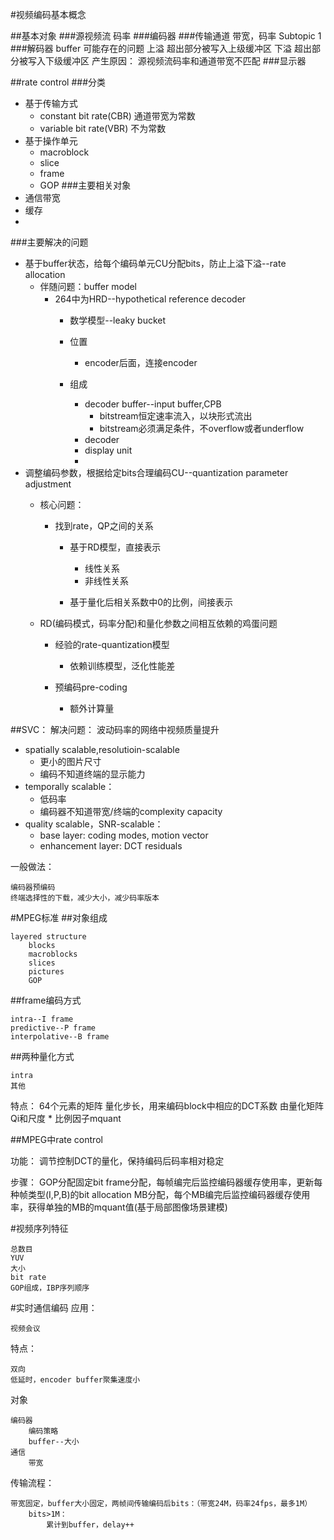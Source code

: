 #视频编码基本概念

##基本对象
###源视频流
	码率
###编码器
###传输通道
	带宽，码率
		Subtopic 1
###解码器
	buffer
		可能存在的问题
			上溢
				超出部分被写入上级缓冲区
			下溢
				超出部分被写入下级缓冲区
		产生原因：
			源视频流码率和通道带宽不匹配
###显示器

##rate control
###分类
* 基于传输方式
	* constant bit rate(CBR) 通道带宽为常数
	* variable bit rate(VBR) 不为常数
* 基于操作单元
	* macroblock
	* slice
	* frame
	* GOP
###主要相关对象
* 通信带宽
* 缓存
* 
###主要解决的问题

* 基于buffer状态，给每个编码单元CU分配bits，防止上溢下溢--rate allocation
	* 伴随问题：buffer model
		* 264中为HRD--hypothetical reference decoder
			* 数学模型--leaky bucket
			* 位置
				* encoder后面，连接encoder

			* 组成
				* decoder buffer--input buffer,CPB
					* bitstream恒定速率流入，以块形式流出
					* bitstream必须满足条件，不overflow或者underflow
				* decoder
				* display unit
				* 
* 调整编码参数，根据给定bits合理编码CU--quantization parameter adjustment
	* 核心问题：
		* 找到rate，QP之间的关系
			* 基于RD模型，直接表示
				* 线性关系
				* 非线性关系

			* 基于量化后相关系数中0的比例，间接表示

	
	* RD(编码模式，码率分配)和量化参数之间相互依赖的鸡蛋问题
		* 经验的rate-quantization模型
			* 依赖训练模型，泛化性能差
			
		* 预编码pre-coding
			* 额外计算量 



##SVC：
解决问题：
波动码率的网络中视频质量提升

* spatially scalable,resolutioin-scalable
    * 更小的图片尺寸
    * 编码不知道终端的显示能力
* temporally scalable： 
    * 低码率
    * 编码器不知道带宽/终端的complexity capacity
* quality scalable，SNR-scalable： 
    * base layer: coding modes, motion vector
    * enhancement layer: DCT residuals 


一般做法：

	编码器预编码
	终端选择性的下载，减少大小，减少码率版本


#MPEG标准
##对象组成
	
	layered structure
		blocks
		macroblocks
		slices
		pictures
		GOP

##frame编码方式
	
	intra--I frame
	predictive--P frame
	interpolative--B frame

##两种量化方式

	intra
	其他

特点：
	64个元素的矩阵
	量化步长，用来编码block中相应的DCT系数
		由量化矩阵Qi和尺度 * 比例因子mquant

##MPEG中rate control

功能：
	调节控制DCT的量化，保持编码后码率相对稳定

步骤：
	GOP分配固定bit
	frame分配，每帧编完后监控编码器缓存使用率，更新每种帧类型(I,P,B)的bit allocation
	MB分配，每个MB编完后监控编码器缓存使用率，获得单独的MB的mquant值(基于局部图像场景建模)
	

#视频序列特征

	总数目
	YUV
	大小
	bit rate
	GOP组成，IBP序列顺序



#实时通信编码
应用：

	视频会议
特点：

	双向
	低延时，encoder buffer聚集速度小

对象

	编码器
		编码策略
		buffer--大小
	通信
		带宽

传输流程：

	带宽固定，buffer大小固定，两帧间传输编码后bits：（带宽24M，码率24fps，最多1M）
		bits>1M：
			累计到buffer，delay++

